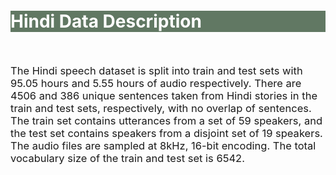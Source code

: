 <br>
<br>
<br>
<br>
<br>
<div class="widewrapper pagetitle">
  <div class="container" style="background-color:#617863">
    <h1 style="color:white;">Hindi Data Description</h1>
  </div>
</div>
<br>


<p style="font-size:16.5px;">The Hindi speech dataset is split into train and test sets with 95.05 hours and 5.55 hours of audio respectively. There are 4506 and 386 unique sentences taken from Hindi stories in the train and test sets, respectively, with no overlap of sentences. The train set contains utterances from a set of 59 speakers, and the test set contains speakers from a disjoint set of 19 speakers. The audio files are sampled at 8kHz, 16-bit encoding. The total vocabulary size of the train and test set is 6542.</p>
